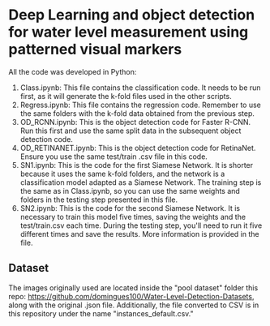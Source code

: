 # Deep Learning and object detection for water level measurement using patterned visual markers

All the code was developed in Python:

1. Class.ipynb: This file contains the classification code. It needs to be run first, as it will generate the k-fold files used in the other scripts.
2. Regress.ipynb: This file contains the regression code. Remember to use the same folders with the k-fold data obtained from the previous step.
3. OD_RCNN.ipynb: This is the object detection code for Faster R-CNN. Run this first and use the same split data in the subsequent object detection code.
4. OD_RETINANET.ipynb: This is the object detection code for RetinaNet. Ensure you use the same test/train .csv file in this code.
5. SN1.ipynb: This is the code for the first Siamese Network. It is shorter because it uses the same k-fold folders, and the network is a classification model adapted as a Siamese Network. The training step is the same as in Class.ipynb, so you can use the same weights and folders in the testing step presented in this file.
6. SN2.ipynb: This is the code for the second Siamese Network. It is necessary to train this model five times, saving the weights and the test/train.csv each time. During the testing step, you'll need to run it five different times and save the results. More information is provided in the file.

## Dataset

The images originally used are located inside the "pool dataset" folder this repo: https://github.com/domingues100/Water-Level-Detection-Datasets, along with the original .json file. Additionally, the file converted to CSV is in this repository under the name "instances_default.csv."


